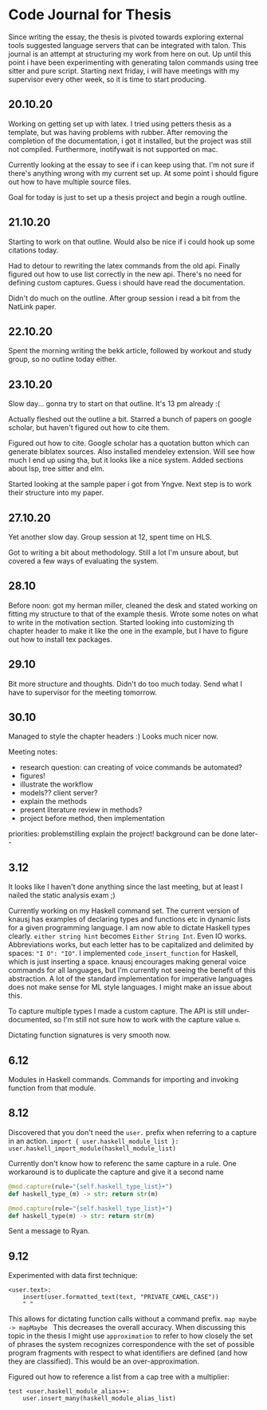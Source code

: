 
# Code Journal for Thesis

Since writing the essay, the thesis is pivoted towards exploring external tools suggested language servers
that can be integrated with talon. This journal is an attempt at structuring my work from here on out.
Up until this point i have been experimenting with generating talon commands using tree sitter and pure script.
Starting next friday, i will have meetings with my supervisor every other week, so it is time to start producing.

## 20.10.20

Working on getting set up with latex.
I tried using petters thesis as a template, but was having problems with rubber.
After removing the completion of the documentation, i got it installed, but the project was still not compiled.
Furthermore, inotifywait is not supported on mac. 

Currently looking at the essay to see if i can keep using that.
I'm not sure if there's anything wrong with my current set up.
At some point i should figure out how to have multiple source files.

Goal for today is just to set up a thesis project and begin a rough outline.

## 21.10.20

Starting to work on that outline. Would also be nice if i could hook up some citations today.

Had to detour to rewriting the latex commands from the old api.
Finally figured out how to use list correctly in the new api.
There's no need for defining custom captures.
Guess i should have read the documentation.

Didn't do much on the outline.
After group session i read a bit from the NatLink paper.

## 22.10.20

Spent the morning writing the bekk article, followed by workout and study group, so no outline today either.

## 23.10.20

Slow day... gonna try to start on that outline. It's 13 pm already :(

Actually fleshed out the outline a bit. Starred a bunch of papers on google scholar, but haven't figured out how to cite them.

Figured out how to cite. Google scholar has a quotation button which can generate biblatex sources.
Also installed mendeley extension. Will see how much I end up using tha, but it looks like a nice system.
Added sections about lsp, tree sitter and elm.

Started looking at the sample paper i got from Yngve. Next step is to work their structure into my paper.

## 27.10.20

Yet another slow day. Group session at 12, spent time on HLS.

Got to writing a bit about methodology. Still a lot I'm unsure about, but covered a few ways of evaluating the system.

## 28.10

Before noon: got my herman miller, cleaned the desk and stated working on fitting my structure
to that of the example thesis. Wrote some notes on what to write in the motivation section.
Started looking into customizing th chapter header to make it like the one in the example, but
I have to figure out how to install tex packages.

## 29.10

Bit more structure and thoughts. Didn't do too much today. Send what I have to supervisor for the meeting tomorrow.

## 30.10

Managed to style the chapter headers :) Looks much nicer now.

Meeting notes:
- research question: can creating of voice commands be automated?
- figures!
- illustrate the workflow
- models?? client server?
- explain the methods
- present literature review in methods?
- project before method, then implementation

priorities:
problemstilling
explain the project!
background can be done later--

## 3.12

It looks like I haven't done anything since the last meeting, but at least I nailed the static analysis exam ;)

Currently working on my Haskell command set.
The current version of knausj has examples of declaring types and functions etc in dynamic lists for a given programming language.
I am now able to dictate Haskell types clearly. `either string hint` becomes `Either String Int`.
Even IO works. Abbreviations works, but each letter has to be capitalized and delimited by spaces: `"I O": "IO"`.
I implemented `code_insert_function` for Haskell, which is just inserting a space.
knausj encourages making general voice commands for all languages, but I'm currently not seeing the benefit of this abstraction.
A lot of the standard implementation for imperative languages does not make sense for ML style languages.
I might make an issue about this.

To capture multiple types I made a custom capture. The API is still under-documented, so I'm still not sure how to work with the capture value `m`.

Dictating function signatures is very smooth now.

## 6.12

Modules in Haskell commands.
Commands for importing and invoking function from that module.

## 8.12

Discovered that you don't need the `user.` prefix when referring to a capture in an action.
`import { user.haskell_module_list }: user.haskell_import_module(haskell_module_list)`

Currently don't know how to referenc the same capture in a rule.
One workaround is to duplicate the capture and give it a second name 
```Python
@mod.capture(rule="{self.haskell_type_list}+")
def haskell_type_(m) -> str: return str(m)

@mod.capture(rule="{self.haskell_type_list}+")
def haskell_type(m) -> str: return str(m)
```

Sent a message to Ryan.

## 9.12

Experimented with data first technique:
```
<user.text>:
    insert(user.formatted_text(text, "PRIVATE_CAMEL_CASE"))
    " "
```

This allows for dictating function calls without a command prefix. `map maybe -> mapMaybe `
This decreases the overall accuracy. 
When discussing this topic in the thesis I might use `approximation` to refer to how closely the set of phrases the system recognizes
correspondence with the set of possible program fragments with respect to what identifiers are defined (and how they are classified).
This would be an over-approximation.

Figured out how to reference a list from a cap tree with a multiplier:
```
test <user.haskell_module_alias>+:
    user.insert_many(haskell_module_alias_list)
```


